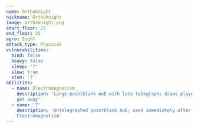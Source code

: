 ```yaml
---
name: Orthoknight
nickname: Orthoknight
image: orthoknight.png
start_floor: 23
end_floor: 25
agro: Sight
attack_type: Physical
vulnerabilities:
  bind: false
  heavy: false
  sleep: '?'
  slow: true
  stun: '?'
abilities:
  - name: Electromagnetism
    description: 'Large pointblank AoE with late telegraph; draws players in -
    get away'
  - name: '?'
    description: 'Untelegraphed pointblank AoE; used immediately after
    Electromagnetism'
---
```

